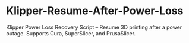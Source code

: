# Klipper-Resume-After-Power-Loss
Klipper Power Loss Recovery Script – Resume 3D printing after a power outage. Supports Cura, SuperSlicer, and PrusaSlicer.
